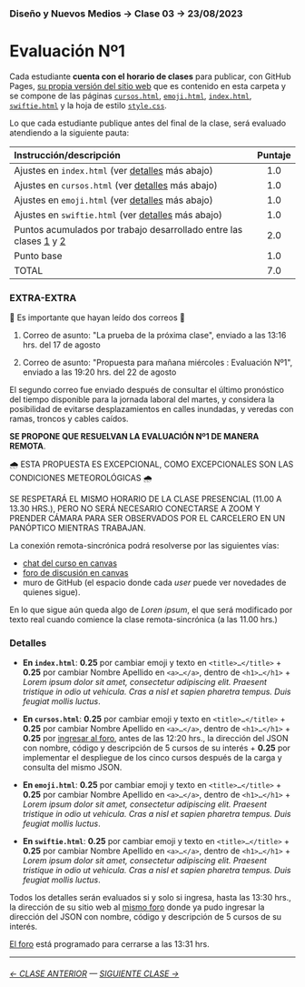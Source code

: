### Diseño y Nuevos Medios → Clase 03 → 23/08/2023

# Evaluación Nº1

Cada estudiante **cuenta con el horario de clases** para publicar, con GitHub Pages, [su propia versión del sitio web](https://profesorfaco.github.io/dno037-2023-2/clase-03/) que es contenido en esta carpeta y se compone de las páginas [`cursos.html`](https://github.com/profesorfaco/dno037-2023-2/blob/main/clase-03/cursos.html), [`emoji.html`](https://github.com/profesorfaco/dno037-2023-2/blob/main/clase-03/emoji.html), [`index.html`](https://github.com/profesorfaco/dno037-2023-2/blob/main/clase-03/index.html), [`swiftie.html`](https://github.com/profesorfaco/dno037-2023-2/blob/main/clase-03/swiftie.html) y la hoja de estilo [`style.css`](https://github.com/profesorfaco/dno037-2023-2/blob/main/clase-03/style.css).

Lo que cada estudiante publique antes del final de la clase, será evaluado atendiendo a la siguiente pauta:

| Instrucción/descripción |  Puntaje | 
|:------------------------|:--------:|
| Ajustes en `index.html` (ver [detalles](#detalles) más abajo) | 1.0 |
| Ajustes en `cursos.html` (ver [detalles](#detalles) más abajo) | 1.0 |
| Ajustes en `emoji.html` (ver [detalles](#detalles) más abajo) | 1.0 |
| Ajustes en `swiftie.html` (ver [detalles](#detalles) más abajo) | 1.0 |
| Puntos acumulados por trabajo desarrollado entre las clases [1](https://github.com/profesorfaco/dno037-2023-2/tree/main/clase-01) y [2](https://github.com/profesorfaco/dno037-2023-2/tree/main/clase-02) | 2.0 |
| Punto base | 1.0 |
| TOTAL  | 7.0 |

### EXTRA-EXTRA

:rotating_light: Es importante que hayan leído dos correos :rotating_light:

1. Correo de asunto: "La prueba de la próxima clase", enviado a las 13:16 hrs. del 17 de agosto

2. Correo de asunto: "Propuesta para mañana miércoles : Evaluación Nº1", enviado a las 19:20 hrs. del 22 de agosto 

El segundo correo fue enviado después de consultar el último pronóstico del tiempo disponible para la jornada laboral del martes, y considera la posibilidad de evitarse desplazamientos en calles inundadas, y veredas con ramas, troncos y cables caídos. 

**SE PROPONE QUE RESUELVAN LA EVALUACIÓN Nº1 DE MANERA REMOTA**. 

:cloud_with_rain: ESTA PROPUESTA ES EXCEPCIONAL, COMO EXCEPCIONALES SON LAS CONDICIONES METEOROLÓGICAS :cloud_with_rain:

SE RESPETARÁ EL MISMO HORARIO DE LA CLASE PRESENCIAL (11.00 A 13.30 HRS.), PERO NO SERÁ NECESARIO CONECTARSE A ZOOM Y PRENDER CÁMARA PARA SER OBSERVADOS POR EL CARCELERO EN UN PANÓPTICO MIENTRAS TRABAJAN.

La conexión remota-sincrónica podrá resolverse por las siguientes vías: 

- [chat del curso en canvas](https://cursos.canvas.uc.cl/courses/66086/external_tools/44)
- [foro de discusión en canvas](https://cursos.canvas.uc.cl/courses/66086/discussion_topics/666566)
- muro de GitHub (el espacio donde cada *user* puede ver novedades de quienes sigue).

En lo que sigue aún queda algo de *Loren ipsum*, el que será modificado por texto real cuando comience la clase remota-sincrónica (a las 11.00 hrs.)

### Detalles

- **En `index.html`**: **0.25** por cambiar emoji y texto en `<title>…</title>` + **0.25** por cambiar Nombre Apellido en `<a>…</a>`, dentro de `<h1>…</h1>` + *Lorem ipsum dolor sit amet, consectetur adipiscing elit. Praesent tristique in odio ut vehicula. Cras a nisl et sapien pharetra tempus. Duis feugiat mollis luctus*. 

- **En `‌cursos.html`**: **0.25** por cambiar emoji y texto en `<title>…</title>` + **0.25** por cambiar Nombre Apellido en `<a>…</a>`, dentro de `<h1>…</h1>` + **0.25** por [ingresar al foro](https://cursos.canvas.uc.cl/courses/66086/discussion_topics/666566), antes de las 12:20 hrs., la dirección del JSON con nombre, código y descripción de 5 cursos de su interés + **0.25** por implementar el despliegue de los cinco cursos después de la carga y consulta del mismo JSON.

- **En `emoji.html`**: **0.25** por cambiar emoji y texto en `<title>…</title>` + **0.25** por cambiar Nombre Apellido en `<a>…</a>`, dentro de `<h1>…</h1>` + *Lorem ipsum dolor sit amet, consectetur adipiscing elit. Praesent tristique in odio ut vehicula. Cras a nisl et sapien pharetra tempus. Duis feugiat mollis luctus*. 

- **En `‌swiftie.html`**: **0.25** por cambiar emoji y texto en `<title>…</title>` + **0.25** por cambiar Nombre Apellido en `<a>…</a>`, dentro de `<h1>…</h1>` + *Lorem ipsum dolor sit amet, consectetur adipiscing elit. Praesent tristique in odio ut vehicula. Cras a nisl et sapien pharetra tempus. Duis feugiat mollis luctus*.

Todos los detalles serán evaluados si y solo si ingresa, hasta las 13:30 hrs., la dirección de su sitio web al [mismo foro](https://cursos.canvas.uc.cl/courses/66086/discussion_topics/666566) donde ya pudo ingresar la dirección del JSON con nombre, código y descripción de 5 cursos de su interés.

[El foro](https://cursos.canvas.uc.cl/courses/66086/discussion_topics/666566) está programado para cerrarse a las 13:31 hrs.

- - - - - - - 

###### [← CLASE ANTERIOR](https://github.com/profesorfaco/dno037-2023-2/tree/main/clase-02) — [SIGUIENTE CLASE →](https://github.com/profesorfaco/dno037-2023-2/tree/main/clase-04)

